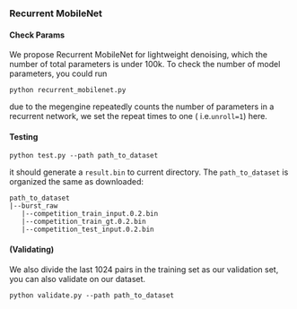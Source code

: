 ### Recurrent MobileNet

#### Check Params
We propose Recurrent MobileNet for lightweight denoising, which the number of 
total parameters is under 100k. To check the number of model parameters, you could run

```python recurrent_mobilenet.py```

due to the megengine repeatedly counts the number of parameters in a recurrent network, 
we set the repeat times to one ( i.e.`unroll=1`) here.

#### Testing
```python test.py --path path_to_dataset```

it should generate a `result.bin` to current directory. The `path_to_dataset` is organized
the same as downloaded:
```
path_to_dataset
|--burst_raw
   |--competition_train_input.0.2.bin
   |--competition_train_gt.0.2.bin
   |--competition_test_input.0.2.bin
```

#### (Validating)
We also divide the last 1024 pairs in the training set as our validation set, you can 
also validate on our dataset.
```
python validate.py --path path_to_dataset
```